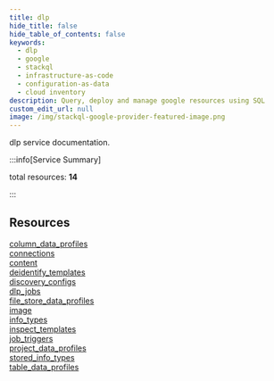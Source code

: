 ```yaml
---
title: dlp
hide_title: false
hide_table_of_contents: false
keywords:
  - dlp
  - google
  - stackql
  - infrastructure-as-code
  - configuration-as-data
  - cloud inventory
description: Query, deploy and manage google resources using SQL
custom_edit_url: null
image: /img/stackql-google-provider-featured-image.png
---
```


dlp service documentation.

:::info[Service Summary]

total resources: __14__  

:::

## Resources
<div class="row">
<div class="providerDocColumn">
<a href="/dlp/column_data_profiles/">column_data_profiles</a><br />
<a href="/dlp/connections/">connections</a><br />
<a href="/dlp/content/">content</a><br />
<a href="/dlp/deidentify_templates/">deidentify_templates</a><br />
<a href="/dlp/discovery_configs/">discovery_configs</a><br />
<a href="/dlp/dlp_jobs/">dlp_jobs</a><br />
<a href="/dlp/file_store_data_profiles/">file_store_data_profiles</a>
</div>
<div class="providerDocColumn">
<a href="/dlp/image/">image</a><br />
<a href="/dlp/info_types/">info_types</a><br />
<a href="/dlp/inspect_templates/">inspect_templates</a><br />
<a href="/dlp/job_triggers/">job_triggers</a><br />
<a href="/dlp/project_data_profiles/">project_data_profiles</a><br />
<a href="/dlp/stored_info_types/">stored_info_types</a><br />
<a href="/dlp/table_data_profiles/">table_data_profiles</a>
</div>
</div>